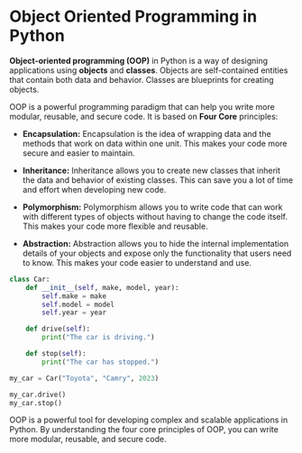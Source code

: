 # Object Oriented Programming in Python

**Object-oriented programming (OOP)** in Python is a way of designing applications using **objects** and **classes**. Objects are self-contained entities that contain both data and behavior. Classes are blueprints for creating objects.

OOP is a powerful programming paradigm that can help you write more modular, reusable, and secure code. It is based on **Four Core** principles:

- **Encapsulation:** Encapsulation is the idea of wrapping data and the methods that work on data within one unit. This makes your code more secure and easier to maintain.

- **Inheritance:** Inheritance allows you to create new classes that inherit the data and behavior of existing classes. This can save you a lot of time and effort when developing new code.

- **Polymorphism:** Polymorphism allows you to write code that can work with different types of objects without having to change the code itself. This makes your code more flexible and reusable.

- **Abstraction:** Abstraction allows you to hide the internal implementation details of your objects and expose only the functionality that users need to know. This makes your code easier to understand and use.

```python
class Car:
    def __init__(self, make, model, year):
        self.make = make
        self.model = model
        self.year = year

    def drive(self):
        print("The car is driving.")

    def stop(self):
        print("The car has stopped.")

my_car = Car("Toyota", "Camry", 2023)

my_car.drive()
my_car.stop()

```

OOP is a powerful tool for developing complex and scalable applications in Python. By understanding the four core principles of OOP, you can write more modular, reusable, and secure code.
